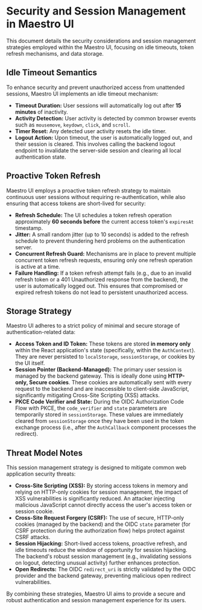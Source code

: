# Security and Session Management in Maestro UI

This document details the security considerations and session management strategies employed within the Maestro UI, focusing on idle timeouts, token refresh mechanisms, and data storage.

## Idle Timeout Semantics

To enhance security and prevent unauthorized access from unattended sessions, Maestro UI implements an idle timeout mechanism:

*   **Timeout Duration:** User sessions will automatically log out after **15 minutes** of inactivity.
*   **Activity Detection:** User activity is detected by common browser events such as `mousemove`, `keydown`, `click`, and `scroll`.
*   **Timer Reset:** Any detected user activity resets the idle timer.
*   **Logout Action:** Upon timeout, the user is automatically logged out, and their session is cleared. This involves calling the backend logout endpoint to invalidate the server-side session and clearing all local authentication state.

## Proactive Token Refresh

Maestro UI employs a proactive token refresh strategy to maintain continuous user sessions without requiring re-authentication, while also ensuring that access tokens are short-lived for security:

*   **Refresh Schedule:** The UI schedules a token refresh operation approximately **60 seconds before** the current access token's `expiresAt` timestamp.
*   **Jitter:** A small random jitter (up to 10 seconds) is added to the refresh schedule to prevent thundering herd problems on the authentication server.
*   **Concurrent Refresh Guard:** Mechanisms are in place to prevent multiple concurrent token refresh requests, ensuring only one refresh operation is active at a time.
*   **Failure Handling:** If a token refresh attempt fails (e.g., due to an invalid refresh token or a 401 Unauthorized response from the backend), the user is automatically logged out. This ensures that compromised or expired refresh tokens do not lead to persistent unauthorized access.

## Storage Strategy

Maestro UI adheres to a strict policy of minimal and secure storage of authentication-related data:

*   **Access Token and ID Token:** These tokens are stored **in memory only** within the React application's state (specifically, within the `AuthContext`). They are never persisted to `localStorage`, `sessionStorage`, or cookies by the UI itself.
*   **Session Pointer (Backend-Managed):** The primary user session is managed by the backend gateway. This is ideally done using **HTTP-only, Secure cookies**. These cookies are automatically sent with every request to the backend and are inaccessible to client-side JavaScript, significantly mitigating Cross-Site Scripting (XSS) attacks.
*   **PKCE Code Verifier and State:** During the OIDC Authorization Code Flow with PKCE, the `code_verifier` and `state` parameters are temporarily stored in `sessionStorage`. These values are immediately cleared from `sessionStorage` once they have been used in the token exchange process (i.e., after the `AuthCallback` component processes the redirect).

## Threat Model Notes

This session management strategy is designed to mitigate common web application security threats:

*   **Cross-Site Scripting (XSS):** By storing access tokens in memory and relying on HTTP-only cookies for session management, the impact of XSS vulnerabilities is significantly reduced. An attacker injecting malicious JavaScript cannot directly access the user's access token or session cookie.
*   **Cross-Site Request Forgery (CSRF):** The use of secure, HTTP-only cookies (managed by the backend) and the OIDC `state` parameter (for CSRF protection during the authorization flow) helps protect against CSRF attacks.
*   **Session Hijacking:** Short-lived access tokens, proactive refresh, and idle timeouts reduce the window of opportunity for session hijacking. The backend's robust session management (e.g., invalidating sessions on logout, detecting unusual activity) further enhances protection.
*   **Open Redirects:** The OIDC `redirect_uri` is strictly validated by the OIDC provider and the backend gateway, preventing malicious open redirect vulnerabilities.

By combining these strategies, Maestro UI aims to provide a secure and robust authentication and session management experience for its users.
